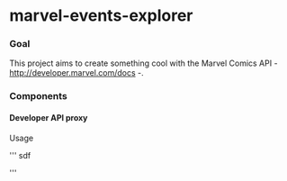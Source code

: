 marvel-events-explorer
======================

### Goal

This project aims to create something cool with the Marvel Comics API - http://developer.marvel.com/docs -.

### Components

#### Developer API proxy

Usage

''' 
  sdf

'''
